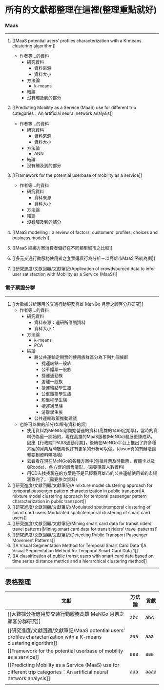 # 所有的文獻都整理在這裡(整理重點就好)

### Maas

--- 

1. [[MaaS potential users’ profiles characterization with a K-means clustering algorithm]]
	- 作者等...的資料
		- 研究資料
			- 資料來源
			- 資料大小
		- 方法論
			- k-means
		- 結論
		- 沒有觸及到的部分
2. [[Predicting Mobility as a Service (MaaS) use for different trip categories：An artificial neural network analysis]]
	- 作者等...的資料
		- 研究資料
			- 資料來源
			- 資料大小
		- 方法論
			- ANN
		- 結論
		- 沒有觸及到的部分
3. [[Framework for the potential userbase of mobility as a service]]
	- 作者等...的資料
		- 研究資料
			- 資料來源
			- 資料大小
		- 方法論
		- 結論
		- 沒有觸及到的部分

4. [[MaaS modelling：a review of factors,  customers’ profiles, choices and business  models]]
5. [[MaaS 綑綁方案消費者偏好在不同類型城市之比較]]
6. [[多元交通行動服務使用者之套票購買行為分析－以高雄市MaaS 系統為例]]
7. [[研究進度/文獻回顧/文獻筆記/Application of crowdsourced data to infer user satisfaction with Mobility as a Service (MaaS)]]


### 電子票證分群

---

1. [[大數據分析應用於交通行動服務高雄 MeNGo 月票之顧客分群研究]]
	- 作者等...的資料
		- 研究資料
			- 資料來源：運研所借調資料
			- 資料大小：
		- 方法論
			- k-means
			- PCA
		- 結論
			- 將公共運輸定期票的使用族群區分為下列九個族群
				- 捷運端點一般族
				- 公車鐵票一般族
				- 捷運通勤族
				- 游離一般族
				- 捷運端點學生族
				- 公車鐵票學生族
				- 短里程學生族
				- 捷運通學族
				- 游離學生族
			- 公共運輸政策推動建議
	- 也許可以做的部分(如果有資料的話)
		- 使用資料為MeNGo剛開始營運的資料(高雄的1499定期票)，當時的資料仍為最一開始的，現在高雄的MaaS服務(MeNGo)發展更臻成熟，因應【行政院TPASS通勤月票】，後續在MeNGo平台上推出了許多種方案的月票及時數票也許有更多的分析可以做。(Jason真的有辦法讓我要到資料嗎嗚嗚)
		- 去看看在現在MeNGo的各種方案中(包括月票及時數票，實體卡以及QRcode)，各方案的銷售情形。(需要購買人數資料)
		- 用OD去找找現在的方案是不是已經將高雄市的公共運輸使用者的市場涵蓋完了。(需要旅次資料)
2. [[研究進度/文獻回顧/文獻筆記/A mixture model clustering approach for temporal passenger pattern characterization in public transport|A mixture model clustering approach for temporal passenger pattern characterization in public transport]]
3. [[研究進度/文獻回顧/文獻筆記/Modulated spatiotemporal clustering of smart card users|Modulated spatiotemporal clustering of smart card users]]
4. [[研究進度/文獻回顧/文獻筆記/Mining smart card data for transit riders’ travel patterns|Mining smart card data for transit riders’ travel patterns]]
5. [[研究進度/文獻回顧/文獻筆記/Detecting Public Transport Passenger Movement Patterns]]
6. [[A Visual Segmentation Method for Temporal Smart Card Data 1|A Visual Segmentation Method for Temporal Smart Card Data 1]]
7. [[A classification of public transit users with smart card data based on time series distance metrics and a hierarchical clustering method]]
---

## 表格整理

| 文獻                                                                                                                  | 方法論 | 貢獻   |
| ------------------------------------------------------------------------------------------------------------------- | --- | ---- |
| [[大數據分析應用於交通行動服務高雄 MeNGo 月票之顧客分群研究]]                                                                                | abc | abc  |
| [[研究進度/文獻回顧/文獻筆記/MaaS potential users’ profiles characterization with a K-means clustering algorithm]]                            | aaa | aaa  |
| [[Framework for the potential userbase of mobility as a service]]                                                   | aaa | aaa  |
| [[Predicting Mobility as a Service (MaaS) use for different trip categories：An artificial neural network analysis]] | aaa | aaaa |
|                                                                                                                     |     |      |
